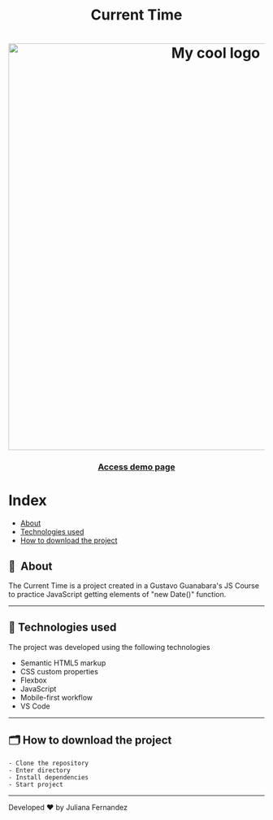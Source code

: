 <h1 align="center">
    Current Time
</h1>

<h1 align="center">
<img width="800" src="assets/images/presentation.mp4" alt="My cool logo"/>
  </h1>

<h3 align="center">
    <a href="https://starbucks-pag.netlify.app/">Access demo page</a>
<h3 >

# Index

- [About](#-about)
- [Technologies used](#-technologies-used)
- [How to download the project](#-how-to-download-the-project)

## 🔖&nbsp; About

The Current Time is a project created in a Gustavo Guanabara's JS Course to practice JavaScript getting elements of "new Date()" function. 


---

## 🚀 Technologies used

The project was developed using the following technologies

- Semantic HTML5 markup
- CSS custom properties
- Flexbox
- JavaScript
- Mobile-first workflow
- VS Code

---

## 🗂 How to download the project

    - Clone the repository
    - Enter directory
    - Install dependencies
    - Start project
   
---

Developed ❤ by Juliana Fernandez
